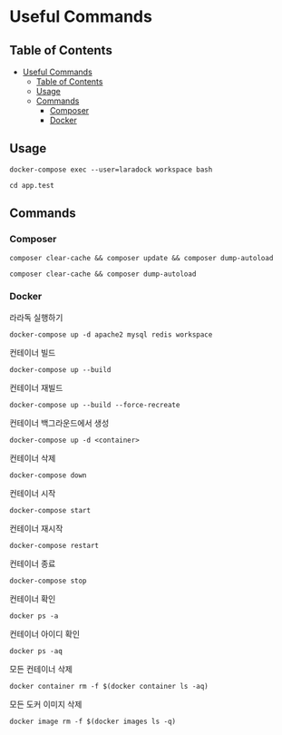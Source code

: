 # Useful Commands

## Table of Contents

- [Useful Commands](#useful-commands)
  - [Table of Contents](#table-of-contents)
  - [Usage](#usage)
  - [Commands](#commands)
    - [Composer](#composer)
    - [Docker](#docker)

## Usage

```shell
docker-compose exec --user=laradock workspace bash
```

```shell
cd app.test
```

## Commands

### Composer

```shell
composer clear-cache && composer update && composer dump-autoload
```

```shell
composer clear-cache && composer dump-autoload
```

### Docker

라라독 실행하기

```shell
docker-compose up -d apache2 mysql redis workspace
```

컨테이너 빌드

```shell
docker-compose up --build
```

컨테이너 재빌드

```shell
docker-compose up --build --force-recreate
```

컨테이너 백그라운드에서 생성

```shell
docker-compose up -d <container>
```

컨테이너 삭제

```shell
docker-compose down
```

컨테이너 시작

```shell
docker-compose start
```

컨테이너 재시작

```shell
docker-compose restart
```

컨테이너 종료

```shell
docker-compose stop
```

컨테이너 확인

```shell
docker ps -a
```

컨테이너 아이디 확인

```shell
docker ps -aq
```

모든 컨테이너 삭제

```shell
docker container rm -f $(docker container ls -aq)
```

모든 도커 이미지 삭제

```shell
docker image rm -f $(docker images ls -q)
```